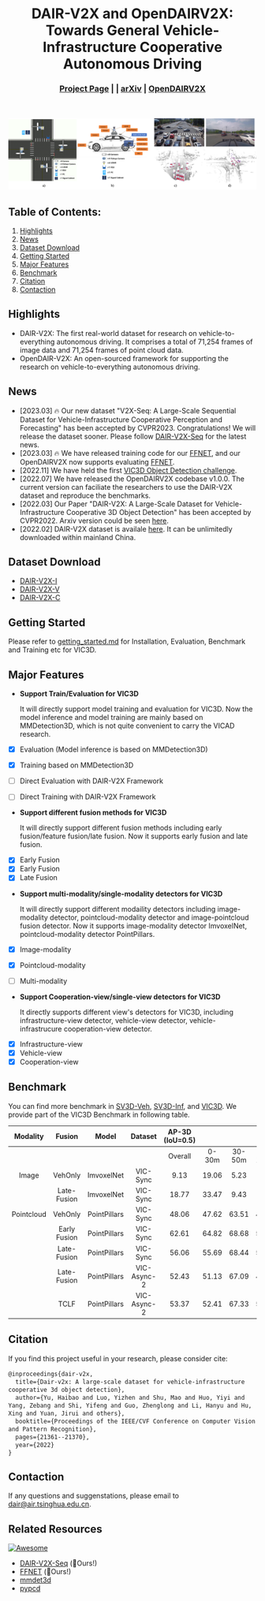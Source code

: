 <div align="center">   
  
# DAIR-V2X and OpenDAIRV2X: Towards General Vehicle-Infrastructure Cooperative Autonomous Driving

</div>

<h3 align="center">
    <a href="https://thudair.baai.ac.cn/index">Project Page</a> |
  <a [Dataset Download](#dataset)</a> |
  <a href="https://arxiv.org/abs/2204.05575">arXiv</a> |
    <a href="https://github.com/AIR-THU/DAIR-V2X/">OpenDAIRV2X</a> 
</h3>

<br><br>
![teaser](resources/deployment-visual.png)

## Table of Contents:
1. [Highlights](#high)
2. [News](#news)
3. [Dataset Download](#dataset)
4. [Getting Started](#start)
5. [Major Features](#features)
6. [Benchmark](#benchmark)
7. [Citation](#citation)
8. [Contaction](#contaction)

## Highlights <a name="high"></a>
- DAIR-V2X: The first real-world dataset for research on vehicle-to-everything autonomous driving. It comprises a total of 71,254 frames of image data and 71,254 frames of point cloud data.
- OpenDAIR-V2X: An open-sourced framework for supporting the research on  vehicle-to-everything autonomous driving.

## News <a name="news"></a>

* [2023.03] 🔥 Our new dataset "V2X-Seq: A Large-Scale Sequential Dataset for Vehicle-Infrastructure Cooperative Perception and Forecasting" has been accepted by CVPR2023. Congratulations! We will release the dataset sooner. Please follow [DAIR-V2X-Seq](https://github.com/AIR-THU/DAIR-V2X-Seq) for the latest news.
* [2023.03] 🔥 We have released training code for our [FFNET](https://github.com/haibao-yu/FFNet-VIC3D), and our OpenDAIRV2X now supports evaluating [FFNET](https://github.com/haibao-yu/FFNet-VIC3D).
* [2022.11] We have held the first [VIC3D Object Detection challenge](https://aistudio.baidu.com/aistudio/competition/detail/522/0/introduction). 
* [2022.07] We have released the OpenDAIRV2X codebase v1.0.0.
  The current version can faciliate the researchers to use the DAIR-V2X dataset and reproduce the benchmarks.
* [2022.03] Our Paper "DAIR-V2X: A Large-Scale Dataset for Vehicle-Infrastructure Cooperative 3D Object Detection" has been accepted by CVPR2022.
  Arxiv version could be seen [here](https://arxiv.org/abs/2204.05575).
* [2022.02] DAIR-V2X dataset is availale [here](https://thudair.baai.ac.cn/index).
  It can be unlimitedly downloaded within mainland China. 

## Dataset Download <a name="dataset"></a>
 - [DAIR-V2X-I](https://thudair.baai.ac.cn/roadtest)
 - [DAIR-V2X-V](https://thudair.baai.ac.cn/cartest)
 - [DAIR-V2X-C](https://thudair.baai.ac.cn/coop-forecast)

## Getting Started <a name="start"></a>
Please refer to [getting_started.md](docs/get_started.md) for Installation, Evaluation, Benchmark and Training etc for VIC3D.

## Major Features <a name="features"></a>

- **Support Train/Evaluation for VIC3D**

  It will directly support model training and evaluation for VIC3D. 
  Now the model inference and model training are mainly based on MMDetection3D, which is not quite convenient to carry the VICAD research.
  
- [x] Evaluation (Model inference is based on MMDetection3D)
- [x] Training based on MMDetection3D
- [ ] Direct Evaluation with DAIR-V2X Framework
- [ ] Direct Training with DAIR-V2X Framework


- **Support different fusion methods for VIC3D**
  
  It will directly support different fusion methods including early fusion/feature fusion/late fusion.
  Now it supports early fusion and late fusion.
- [x] Early Fusion
- [x] Early Fusion
- [x] Late Fusion
  
- **Support multi-modality/single-modality detectors for VIC3D**
  
  It will directly  support different modaility detectors including image-modality detector, pointcloud-modality detector and image-pointcloud fusion detector. 
  Now it supports image-modality detector ImvoxelNet, pointcloud-modality detector PointPillars.
- [x] Image-modality
- [x] Pointcloud-modality
- [ ] Multi-modality


- **Support Cooperation-view/single-view detectors for VIC3D**
  
  It directly supports different view's detectors for VIC3D, including infrastructure-view detector, 
  vehicle-view detector, vehicle-infrastrucure cooperation-view detector.
- [x] Infrastructure-view
- [x] Vehicle-view
- [x] Cooperation-view

## Benchmark <a name="benchmark"></a>

You can find more benchmark in [SV3D-Veh](configs/sv3d-veh), [SV3D-Inf](configs/sv3d-inf), and [VIC3D](configs/vic3d). We provide part of the VIC3D Benchmark in following table.

| Modality  | Fusion  | Model      | Dataset   | AP-3D (IoU=0.5)  |        |        |         | AP-BEV (IoU=0.5)  |       |        |         |   AB   |
| :-------: | :-----: | :--------: | :-------: | :----: | :----: | :----: | :-----: | :-----: | :---: | :----: | :-----: | :----: |
|           |         |            |           | Overall | 0-30m | 30-50m | 50-100m | Overall | 0-30m | 30-50m | 50-100m |        |
| Image     | VehOnly | ImvoxelNet | VIC-Sync  |    9.13   | 19.06         | 5.23  | 0.41   | 10.96   | 21.93           | 7.28  | 0.78   | 0     |
|       | Late-Fusion | ImvoxelNet | VIC-Sync  |   18.77   | 33.47         | 9.43  | 8.62    | 24.85   | 39.49           | 14.68  | 14.96   | 309.38|                    
|Pointcloud | VehOnly | PointPillars | VIC-Sync | 48.06  | 47.62 | 63.51  | 44.37   | 52.24   | 30.55 | 66.03  |  48.36  | 0      |     
|  | Early Fusion | PointPillars | VIC-Sync    | 62.61                    | 64.82                  | 68.68                   | 56.57                    | 68.91                     | 68.92                   | 73.64                    | 65.66                     | 1382275.75 |
|       | Late-Fusion | PointPillars | VIC-Sync | 56.06  | 55.69 | 68.44  | 53.60   | 62.06   | 61.52 | 72.53  | 60.57   | 478.61 |                                                     
|       | Late-Fusion | PointPillars |VIC-Async-2| 52.43 | 51.13 | 67.09  | 49.86   | 58.10   | 57.23 | 70.86  | 55.78   | 478.01 |
|       | TCLF        | PointPillars |VIC-Async-2| 53.37 | 52.41 | 67.33  | 50.87   | 59.17   | 58.25 | 71.20  | 57.43   | 897.91 |


## Citation <a name="citation"></a>

If you find this project useful in your research, please consider cite:
```
@inproceedings{dair-v2x,
  title={Dair-v2x: A large-scale dataset for vehicle-infrastructure cooperative 3d object detection},
  author={Yu, Haibao and Luo, Yizhen and Shu, Mao and Huo, Yiyi and Yang, Zebang and Shi, Yifeng and Guo, Zhenglong and Li, Hanyu and Hu, Xing and Yuan, Jirui and others},
  booktitle={Proceedings of the IEEE/CVF Conference on Computer Vision and Pattern Recognition},
  pages={21361--21370},
  year={2022}
}
```

## Contaction <a name="contaction"></a>

If any questions and suggenstations, please email to dair@air.tsinghua.edu.cn. 

## Related Resources

[![Awesome](https://awesome.re/badge.svg)](https://awesome.re)

- [DAIR-V2X-Seq](https://github.com/AIR-THU/DAIR-V2X-Seq) (:rocket:Ours!)
- [FFNET](https://github.com/haibao-yu/FFNet-VIC3D) (:rocket:Ours!)
- [mmdet3d](https://github.com/open-mmlab/mmdetection3d)
- [pypcd](https://github.com/dimatura/pypcd)